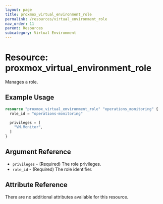 ```yaml
---
layout: page
title: proxmox_virtual_environment_role
permalink: /resources/virtual_environment_role
nav_order: 11
parent: Resources
subcategory: Virtual Environment
---
```


# Resource: proxmox_virtual_environment_role

Manages a role.

## Example Usage

```terraform
resource "proxmox_virtual_environment_role" "operations_monitoring" {
  role_id = "operations-monitoring"

  privileges = [
    "VM.Monitor",
  ]
}
```

## Argument Reference

- `privileges` - (Required) The role privileges.
- `role_id` - (Required) The role identifier.

## Attribute Reference

There are no additional attributes available for this resource.
